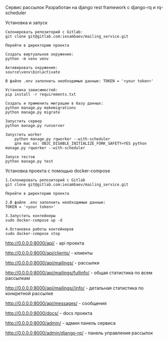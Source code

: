 Сервис рассылок
Разработан на django rest framework с django-rq и rq-scheduler

Установка и запуск

    Склонировать репозиторий с Gitlab:
    git clone git@gitlab.com:iesambaev/mailing_service.git

    Перейти в директорию проекта

    Создать виртуальное окружение:
    python -m venv venv

    Активировать окружение:
    source\venv\bin\activate

    В файле .env заполнить необходимые данные: TOKEN = '<your token>'

    Установка зависимостей:
    pip install -r requirements.txt

    Создать и применить миграции в базу данных:
    python manage.py makemigrations
    python manage.py migrate

    Запустить сервер
    python manage.py runserver

    Запустить worker
        python manage.py rqworker --with-scheduler
        для mac os: OBJC_DISABLE_INITIALIZE_FORK_SAFETY=YES python manage.py rqworker --with-scheduler

    Запуск тестов
    python manage.py test


Установка проекта с помощью docker-compose

    1.Склонировать репозиторий с Gitlab
    git clone git@gitlab.com:iesambaev/mailing_service.git

    Перейти в директорию проекта

    2.В файле .env заполнить необходимые данные: 
    TOKEN = '<your token>'

    3.Запустить контейнеры
    sudo docker-compose up -d

    4.Остановка работы контейнеров
    sudo docker-compose stop


http://0.0.0.0:8000/api/ - api проекта
    
http://0.0.0.0:8000/api/clients/ - клиенты
    
http://0.0.0.0:8000/api/mailings/ - рассылки
    
http://0.0.0.0:8000/api/mailings/fullinfo/ - общая статистика по всем рассылкам
    
http://0.0.0.0:8000/api/mailings//info/ - детальная статистика по конкретной рассылке
    
http://0.0.0.0:8000/api/messages/ - сообщения
    
http://0.0.0.0:8000/docs/ - docs проекта
    
http://0.0.0.0:8000/admin/ - админ панель сервиса
    
http://0.0.0.0:8000/admin/django-rq/ - панель управления рассылок
